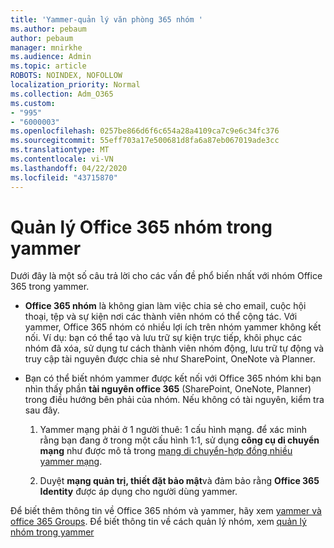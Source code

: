 ```yaml
---
title: 'Yammer-quản lý văn phòng 365 nhóm '
ms.author: pebaum
author: pebaum
manager: mnirkhe
ms.audience: Admin
ms.topic: article
ROBOTS: NOINDEX, NOFOLLOW
localization_priority: Normal
ms.collection: Adm_O365
ms.custom:
- "995"
- "6000003"
ms.openlocfilehash: 0257be866d6f6c654a28a4109ca7c9e6c34fc376
ms.sourcegitcommit: 55eff703a17e500681d8fa6a87eb067019ade3cc
ms.translationtype: MT
ms.contentlocale: vi-VN
ms.lasthandoff: 04/22/2020
ms.locfileid: "43715870"
---
```

# <a name="manage-office-365-groups-in-yammer"></a>Quản lý Office 365 nhóm trong yammer

Dưới đây là một số câu trả lời cho các vấn đề phổ biến nhất với nhóm Office 365 trong yammer.

* **Office 365 nhóm** là không gian làm việc chia sẻ cho email, cuộc hội thoại, tệp và sự kiện nơi các thành viên nhóm có thể cộng tác. Với yammer, Office 365 nhóm có nhiều lợi ích trên nhóm yammer không kết nối. Ví dụ: bạn có thể tạo và lưu trữ sự kiện trực tiếp, khôi phục các nhóm đã xóa, sử dụng tư cách thành viên nhóm động, lưu trữ tự động và truy cập tài nguyên được chia sẻ như SharePoint, OneNote và Planner.

* Bạn có thể biết nhóm yammer được kết nối với Office 365 nhóm khi bạn nhìn thấy phần **tài nguyên office 365** (SharePoint, OneNote, Planner) trong điều hướng bên phải của nhóm. Nếu không có tài nguyên, kiểm tra sau đây.

  1. Yammer mạng phải ở 1 người thuê: 1 cấu hình mạng. để xác minh rằng bạn đang ở trong một cấu hình 1:1, sử dụng **công cụ di chuyển mạng** như được mô tả trong [mạng di chuyển-hợp đồng nhiều yammer mạng](https://docs.microsoft.com/yammer/configure-your-yammer-network/consolidate-multiple-yammer-networks).

  2. Duyệt **mạng quản trị, thiết đặt bảo mật**và đảm bảo rằng **Office 365 Identity** được áp dụng cho người dùng yammer.

Để biết thêm thông tin về Office 365 nhóm và yammer, hãy xem [yammer và office 365 Groups](https://docs.microsoft.com/yammer/manage-yammer-groups/yammer-and-office-365-groups). Để biết thông tin về cách quản lý nhóm, xem [quản lý nhóm trong yammer](https://support.office.com/article/Manage-a-group-in-Yammer-6e05c6d6-5548-4c88-89cd-e6757a514ef2)
